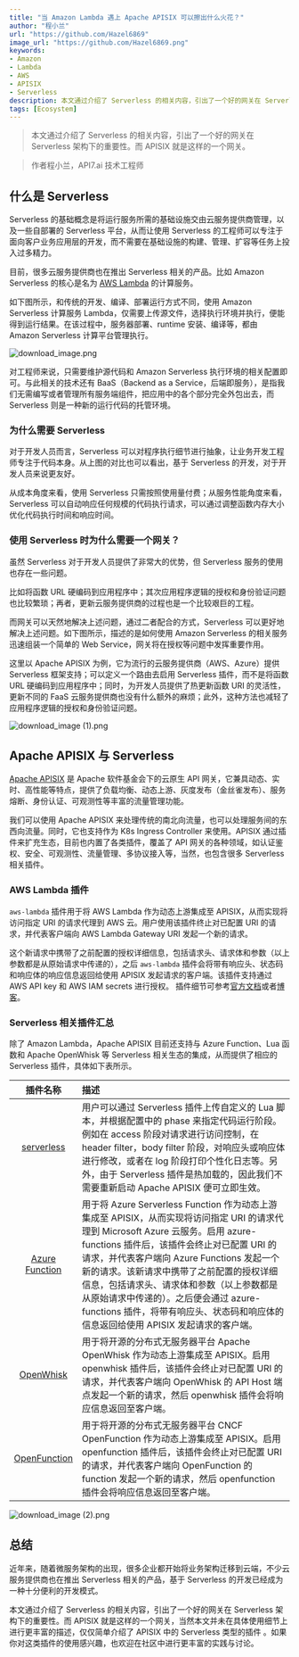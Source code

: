 ```yaml
---
title: "当 Amazon Lambda 遇上 Apache APISIX 可以擦出什么火花？"
author: "程小兰"
url: "https://github.com/Hazel6869"
image_url: "https://github.com/Hazel6869.png"
keywords:
- Amazon
- Lambda
- AWS 
- APISIX
- Serverless
description: 本文通过介绍了 Serverless 的相关内容，引出了一个好的网关在 Serverless 架构下的重要性。而 APISIX 就是这样的一个网关。
tags: [Ecosystem]
---
```


> 本文通过介绍了 Serverless 的相关内容，引出了一个好的网关在 Serverless 架构下的重要性。而 APISIX 就是这样的一个网关。

<!--truncate-->

> 作者程小兰，API7.ai 技术工程师

## 什么是 Serverless

Serverless 的基础概念是将运行服务所需的基础设施交由云服务提供商管理，以及一些自部署的 Serverless 平台，从而让使用 Serverless 的工程师可以专注于面向客户业务应用层的开发，而不需要在基础设施的构建、管理、扩容等任务上投入过多精力。

目前，很多云服务提供商也在推出 Serverless 相关的产品。比如 Amazon Serverless 的核心是名为 [AWS Lambda](https://aws.amazon.com/lambda) 的计算服务。

如下图所示，和传统的开发、编译、部署运行方式不同，使用 Amazon Serverless 计算服务 Lambda，仅需要上传源文件，选择执行环境并执行，便能得到运行结果。在该过程中，服务器部署、runtime 安装、编译等，都由 Amazon Serverless 计算平台管理执行。

![download_image.png](https://static.apiseven.com/2022/11/29/6386054bc6c9c.png)

对工程师来说，只需要维护源代码和 Amazon Serverless 执行环境的相关配置即可。与此相关的技术还有 BaaS（Backend as a Service，后端即服务），是指我们无需编写或者管理所有服务端组件，把应用中的各个部分完全外包出去，而 Serverless 则是一种新的运行代码的托管环境。

### **为什么需要 Serverless**

对于开发人员而言，Serverless 可以对程序执行细节进行抽象，让业务开发工程师专注于代码本身。从上图的对比也可以看出，基于 Serverless 的开发，对于开发人员来说更友好。

从成本角度来看，使用 Serverless 只需按照使用量付费；从服务性能角度来看， Serverless 可以自动响应任何规模的代码执行请求，可以通过调整函数内存大小优化代码执行时间和响应时间。

### **使用 Serverless 时为什么需要一个网关？**

虽然 Serverless 对于开发人员提供了非常大的优势，但 Serverless 服务的使用也存在一些问题。

比如将函数 URL 硬编码到应用程序中；其次应用程序逻辑的授权和身份验证问题也比较繁琐；再者，更新云服务提供商的过程也是一个比较艰巨的工程。

而网关可以天然地解决上述问题，通过二者配合的方式，Serverless 可以更好地解决上述问题。如下图所示，描述的是如何使用 Amazon Serverless 的相关服务迅速组装一个简单的 Web Service，网关将在授权等问题中发挥重要作用。

这里以 Apache APISIX 为例，它为流行的云服务提供商（AWS、Azure）提供 Serverless 框架支持；可以定义一个路由去启用 Serverless 插件，而不是将函数 URL 硬编码到应用程序中；同时，为开发人员提供了热更新函数 URI 的灵活性，更新不同的 FaaS 云服务提供商也没有什么额外的麻烦；此外，这种方法也减轻了应用程序逻辑的授权和身份验证问题。

![download_image (1).png](https://static.apiseven.com/2022/11/29/6385ff2ce13c3.png)

## **Apache APISIX 与 Serverless**

[Apache APISIX](https://apisix.apache.org/) 是 Apache 软件基金会下的云原生 API 网关，它兼具动态、实时、高性能等特点，提供了负载均衡、动态上游、灰度发布（金丝雀发布）、服务熔断、身份认证、可观测性等丰富的流量管理功能。

我们可以使用 Apache APISIX 来处理传统的南北向流量，也可以处理服务间的东西向流量。同时，它也支持作为 K8s Ingress Controller 来使用。APISIX 通过插件来扩充生态，目前也内置了各类插件，覆盖了 API 网关的各种领域，如认证鉴权、安全、可观测性、流量管理、多协议接入等，当然，也包含很多 Serverless 相关插件。

### **AWS Lambda 插件**

`aws-lambda` 插件用于将 AWS Lambda 作为动态上游集成至 APISIX，从而实现将访问指定 URI 的请求代理到 AWS 云。用户使用该插件终止对已配置 URI 的请求，并代表客户端向 AWS Lambda Gateway URI 发起一个新的请求。

这个新请求中携带了之前配置的授权详细信息，包括请求头、请求体和参数（以上参数都是从原始请求中传递的），之后 `aws-lambda` 插件会将带有响应头、状态码和响应体的响应信息返回给使用 APISIX 发起请求的客户端。该插件支持通过 AWS API key 和 AWS IAM secrets 进行授权。 插件细节可参考[官方文档](https://apisix.apache.org/zh/docs/apisix/plugins/aws-lambda)或者[博客](https://blog.bisakh.com/blog/aws-lambda-apisix)。

### **Serverless 相关插件汇总**

除了 Amazon Lambda，Apache APISIX 目前还支持与 Azure Function、Lua 函数和 Apache OpenWhisk 等 Serverless 相关生态的集成，从而提供了相应的 Serverless 插件，具体如下表所示。

|    插件名称   | 描述 |
| :--------: | :------------ |
| [serverless](https://apisix.apache.org/docs/apisix/plugins/serverless/) |     用户可以通过 Serverless 插件上传自定义的 Lua 脚本，并根据配置中的 phase 来指定代码运行阶段。例如在 access 阶段对请求进行访问控制，在 header filter，body filter 阶段，对响应头或响应体进行修改，或者在 log 阶段打印个性化日志等。另外，由于 Serverless 插件是热加载的，因此我们不需要重新启动 Apache APISIX 便可立即生效。      |
| [Azure Function](https://apisix.apache.org/docs/apisix/plugins/azure-functions/)  |   用于将 Azure Serverless Function 作为动态上游集成至 APISIX，从而实现将访问指定 URI 的请求代理到 Microsoft Azure 云服务。启用 azure-functions 插件后，该插件会终止对已配置 URI 的请求，并代表客户端向 Azure Functions 发起一个新的请求。该新请求中携带了之前配置的授权详细信息，包括请求头、请求体和参数（以上参数都是从原始请求中传递的）。之后便会通过 azure-functions 插件，将带有响应头、状态码和响应体的信息返回给使用 APISIX 发起请求的客户端。  |
| [OpenWhisk](https://apisix.apache.org/docs/apisix/plugins/openwhisk/)|   用于将开源的分布式无服务器平台 Apache OpenWhisk 作为动态上游集成至 APISIX。启用 openwhisk 插件后，该插件会终止对已配置 URI 的请求，并代表客户端向 OpenWhisk 的 API Host 端点发起一个新的请求，然后 openwhisk 插件会将响应信息返回至客户端。    |
|[OpenFunction](https://apisix.apache.org/docs/apisix/plugins/openfunction/)    | 用于将开源的分布式无服务器平台 CNCF OpenFunction 作为动态上游集成至 APISIX。启用 openfunction 插件后，该插件会终止对已配置 URI 的请求，并代表客户端向 OpenFunction 的 function 发起一个新的请求，然后 openfunction 插件会将响应信息返回至客户端。  |

![download_image (2).png](https://static.apiseven.com/2022/12/01/638842425ec60.png)

## **总结**

近年来，随着微服务架构的出现，很多企业都开始将业务架构迁移到云端，不少云服务提供商也在推出 Serverless 相关的产品，基于 Serverless 的开发已经成为一种十分便利的开发模式。

本文通过介绍了 Serverless 的相关内容，引出了一个好的网关在 Serverless 架构下的重要性。而 APISIX 就是这样的一个网关，当然本文并未在具体使用细节上进行更丰富的描述，仅仅简单介绍了 APISIX 中的 Serverless 类型的插件 。如果你对这类插件的使用感兴趣，也欢迎在社区中进行更丰富的实践与讨论。
